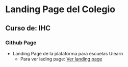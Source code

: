 # Landing Page del Colegio
## Curso de: IHC
### Github Page

- Landing Page de la plataforma para escuelas Ulearn
	- Para ver lading page: [Ver landing page](https://fabricciotc.github.io/tb4-final/)
